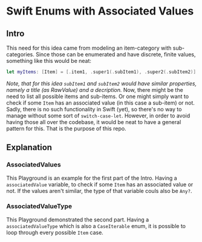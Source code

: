 # Swift Enums with Associated Values
## Intro
This need for this idea came from modeling an item-category with sub-categories. Since those can be enumerated and have discrete, finite values, something like this would be neat:

```swift
let myItems: [Item] = [.item1, .super1(.subItem1), .super2(.subItem2)]
```

*Note, that for this idea `subItem1` and `subItem2` would have similar properties, namely a title (as RawValue) and a decription.*
Now, there might be the need to list all possible items and sub-items. Or one might simply want to check if some `Item` has an associated value (in this case a sub-item) or not. Sadly, there is no such functionality in Swift (yet), so there's no way to manage without some sort of `switch-case-let`. However, in order to avoid having those all over the codebase, it would be neat to have a general pattern for this. That is the purpose of this repo. 


## Explanation
### AssociatedValues
This Playground is an example for the first part of the Intro. Having a `associatedValue` variable, to check if some `Item` has an associated value or not. If the values aren't similar, the type of that variable couls also be `Any?`. 

### AssociatedValueType
This Playground demonstrated the second part. Having a `associatedValueType` which is also a `CaseIterable` enum, it is possible to loop through every possible `Item` case.
